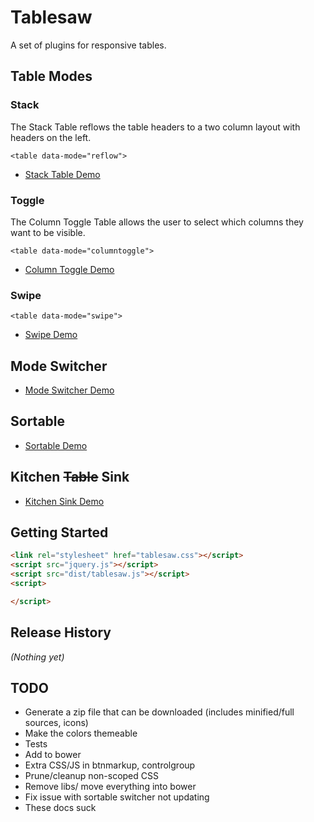 # Tablesaw

A set of plugins for responsive tables.

## Table Modes

### Stack

The Stack Table reflows the table headers to a two column layout with headers on the left.

    <table data-mode="reflow">

* [Stack Table Demo](demo/stack.html)

### Toggle

The Column Toggle Table allows the user to select which columns they want to be visible.

    <table data-mode="columntoggle">

* [Column Toggle Demo](demo/toggle.html)

### Swipe

    <table data-mode="swipe">

* [Swipe Demo](demo/swipe.html)

## Mode Switcher

* [Mode Switcher Demo](demo/modeswitch.html)

## Sortable

* [Sortable Demo](demo/sort.html)

## Kitchen ~~Table~~ Sink

* [Kitchen Sink Demo](demo/kitchensink.html)

## Getting Started

```html
<link rel="stylesheet" href="tablesaw.css"></script>
<script src="jquery.js"></script>
<script src="dist/tablesaw.js"></script>
<script>

</script>
```

## Release History
_(Nothing yet)_

## TODO

* Generate a zip file that can be downloaded (includes minified/full sources, icons)
* Make the colors themeable
* Tests
* Add to bower
* Extra CSS/JS in btnmarkup, controlgroup
* Prune/cleanup non-scoped CSS
* Remove libs/ move everything into bower
* Fix issue with sortable switcher not updating
* These docs suck